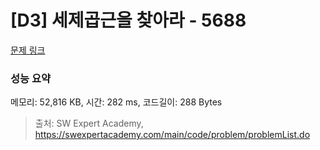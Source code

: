# [D3] 세제곱근을 찾아라 - 5688 

[문제 링크](https://swexpertacademy.com/main/code/problem/problemDetail.do?contestProbId=AWXVyCaKugQDFAUo) 

### 성능 요약

메모리: 52,816 KB, 시간: 282 ms, 코드길이: 288 Bytes



> 출처: SW Expert Academy, https://swexpertacademy.com/main/code/problem/problemList.do